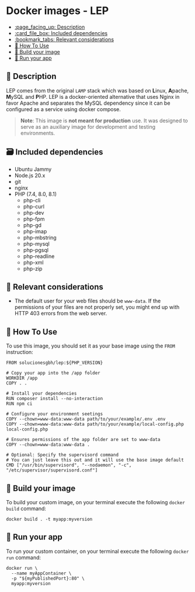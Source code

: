 <!-- omit in toc -->
# Docker images - LEP

- [:page\_facing\_up: Description](#page_facing_up-description)
- [:card\_file\_box: Included dependencies](#card_file_box-included-dependencies)
- [:bookmark\_tabs: Relevant considerations](#bookmark_tabs-relevant-considerations)
- [:dart: How To Use](#dart-how-to-use)
- [:whale2: Build your image](#whale2-build-your-image)
- [:rocket: Run your app](#rocket-run-your-app)

## :page_facing_up: Description

LEP comes from the original `LAMP` stack which was based on **L**inux, **A**pache, **M**ySQL and **P**HP. LEP is a docker-oriented alternative that uses Nginx in favor Apache and separates the MySQL dependency since it can be configured as a service using docker compose.

> **Note**: This image is **not meant for production** use. It was designed to serve as an auxiliary image for development and testing environments.

## :card_file_box: Included dependencies

- Ubuntu Jammy
- Node.js 20.x
- git
- nginx
- PHP (7.4, 8.0, 8.1)
  - php-cli
  - php-curl
  - php-dev
  - php-fpm
  - php-gd
  - php-imap
  - php-mbstring
  - php-mysql
  - php-pgsql
  - php-readline
  - php-xml
  - php-zip

## :bookmark_tabs: Relevant considerations

- The default user for your web files should be `www-data`. If the permissions of your files are not properly set, you might end up with HTTP 403 errors from the web server.

## :dart: How To Use

To use this image, you should set it as your base image using the `FROM` instruction:

```docker
FROM solucionesgbh/lep:${PHP_VERSION}

# Copy your app into the /app folder
WORKDIR /app
COPY . .

# Install your dependencies
RUN composer install --no-interaction
RUN npm ci

# Configure your environment seetings
COPY --chown=www-data:www-data path/to/your/example/.env .env
COPY --chown=www-data:www-data path/to/your/example/local-config.php local-config.php

# Ensures permissions of the app folder are set to www-data
COPY --chown=www-data:www-data .

# Optional: Specify the supervisord command
# You can just leave this out and it will use the base image default
CMD ["/usr/bin/supervisord", "--nodaemon", "-c", "/etc/supervisor/supervisord.conf"]
```

## :whale2: Build your image

To build your custom image, on your terminal execute the following `docker build` command:

```shell
docker build . -t myapp:myversion
```

## :rocket: Run your app

To run your custom container, on your terminal execute the following `docker run` command:

```shell
docker run \
  --name myAppContainer \
  -p "${myPublishedPort}:80" \
  myapp:myversion
```
